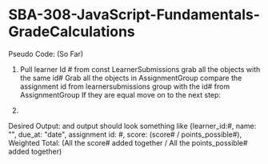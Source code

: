 # SBA-308-JavaScript-Fundamentals-GradeCalculations

Pseudo Code: (So Far)


1) Pull learner Id # from const LearnerSubmissions
grab all the objects with the same id#
 Grab all the objects in AssignmentGroup
compare the assignment id from learnersubmissions group with the id# from AssignmentGroup
If they are equal move on to the next step:

3)


Desired Output:
and output should look something like
{learner_id:#,
name: "",
due_at: "date",
assignment id: #,
score: (score# / points_possible#),
Weighted Total: (All the score# added together / All the points_possible# added together)
